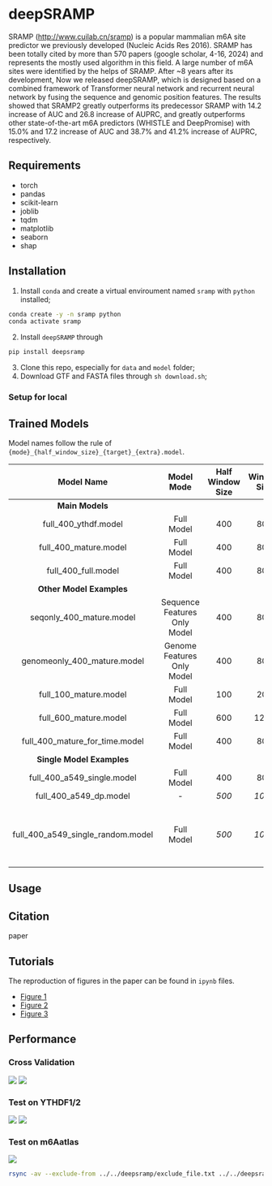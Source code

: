 # deepSRAMP

SRAMP (http://www.cuilab.cn/sramp) is a popular mammalian m6A site predictor we previously developed (Nucleic Acids Res 2016). SRAMP has been totally cited by more than 570 papers (google scholar, 4-16, 2024) and represents the mostly used algorithm in this field. A large number of m6A sites were identified by the helps of SRAMP. After ~8 years after its development, Now we released deepSRAMP, which is designed based on a combined framework of Transformer neural network and recurrent neural network by fusing the sequence and genomic position features. The results showed that SRAMP2 greatly outperforms its predecessor SRAMP with 14.2 increase of AUC and 26.8 increase of AUPRC, and greatly outperforms other state-of-the-art m6A predictors (WHISTLE and DeepPromise) with 15.0% and 17.2 increase of AUC and 38.7% and 41.2% increase of AUPRC, respectively.

## Requirements

- torch
- pandas
- scikit-learn
- joblib
- tqdm
- matplotlib
- seaborn
- shap

## Installation

1. Install `conda` and create a virtual enviroument named `sramp` with `python` installed;
```sh
conda create -y -n sramp python 
conda activate sramp
```
2. Install `deepSRAMP` through
```sh
pip install deepsramp
```
3. Clone this repo, especially for `data` and `model` folder;
4. Download GTF and FASTA files through `sh download.sh`;

### Setup for local 

## Trained Models

Model names follow the rule of `{mode}_{half_window_size}_{target}_{extra}.model`.

|	Model Name	|	Model Mode	|	Half Window Size	|	Window Size	|	Target	|	Extra	|
| :---: | :---: | :---: | :---: | :---: | :---: |
|	**Main Models**	|
|	full_400_ythdf.model	|	Full Model	|	400	|	801	|	YTHDF1/2	|	-	|
|	full_400_mature.model	|	Full Model	|	400	|	801	|	Mature transcripts	|	-	|
|	full_400_full.model	|	Full Model	|	400	|	801	|	Full transcripts	|	-	|
|	**Other Model Examples**	|
|	seqonly_400_mature.model	|	Sequence Features Only Model	|	400	|	801	|	Mature transcripts	|	-	|
|	genomeonly_400_mature.model	|	Genome Features Only Model	|	400	|	801	|	Mature transcripts	|	-	|
|	full_100_mature.model	|	Full Model	|	100	|	201	|	Mature transcripts	|	-	|
|	full_600_mature.model	|	Full Model	|	600	|	1201	|	Mature transcripts	|	-	|
|	full_400_mature_for_time.model	|	Full Model	|	400	|	801	|	Mature transcripts	|	For training time estimation	|
|	**Single Model Examples**	|
|	full_400_a549_single.model	|	Full Model	|	400	|	801	|	A549	|	deepSRAMP$_\mathrm{single}$	|
|	full_400_a549_dp.model	|	-	|	*500*	|	*1001*	|	A549	|	DeepPromise	|
|	full_400_a549_single_random.model	|	Full Model	|	*500*	|	*1001*	|	A549	|	Selecting random transcript for training instead of max length trascript 	|


## Usage


## Citation

paper

## Tutorials

The reproduction of figures in the paper can be found in `ipynb` files.
- [Figure 1](fig1.ipynb)
- [Figure 2](fig2.ipynb)
- [Figure 3](fig3.ipynb)

## Performance

### Cross Validation
![](fig/fig1b_roc_mature.svg)
![](fig/fig1b_prc_mature.svg)

### Test on YTHDF1/2
![](fig/fig2_ythdf_roc.svg)
![](fig/fig2_ythdf_prc.svg)

### Test on m6Aatlas
![](fig/atlas2_human_prc.svg)



```sh
rsync -av --exclude-from ../../deepsramp/exclude_file.txt ../../deepsramp/ .
```